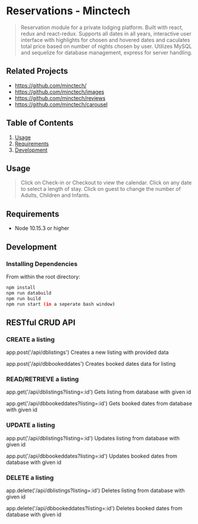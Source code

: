 # Reservations - Minctech

> Reservation module for a private lodging platform. Built with react, redux and react-redux. Supports all dates in all years, interactive user interface with highlights for chosen and hovered dates and caculates total price based on number of nights chosen by user.
> Utilizes MySQL and sequelize for database management, express for server handling.

## Related Projects

  - https://github.com/minctech/
  - https://github.com/minctech/images
  - https://github.com/minctech/reviews
  - https://github.com/minctech/carousel

## Table of Contents

1. [Usage](#Usage)
2. [Requirements](#requirements)
3. [Development](#development)

## Usage

> Click on Check-in or Checkout to view the calendar. Click on any date to select a length of stay.
> Click on guest to change the number of Adults, Children and Infants.

## Requirements

- Node 10.15.3 or higher

## Development

### Installing Dependencies

From within the root directory:

```sh
npm install
npm run databuild
npm run build
npm run start (in a seperate bash window)
```

## RESTful CRUD API

### CREATE a listing
app.post('/api/dblistings')
Creates a new listing with provided data

app.post('/api/dbbookeddates')
Creates booked dates data for listing

### READ/RETRIEVE a listing
app.get('/api/dblistings?listing=:id')
Gets listing from database with given id

app.get('/api/dbbookeddates?listing=:id')
Gets booked dates from database with given id

### UPDATE a listing
app.put('/api/dblistings?listing=:id')
Updates listing from database with given id

app.put('/api/dbbookeddates?listing=:id')
Updates booked dates from database with given id

### DELETE a listing
app.delete('/api/dblistings?listing=:id')
Deletes listing from database with given id

app.delete('/api/dbbookeddates?listing=:id')
Deletes booked dates from database with given id
